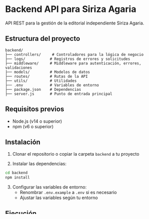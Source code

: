 # Backend API para Siriza Agaria

API REST para la gestión de la editorial independiente Siriza Agaria.

## Estructura del proyecto

```
backend/
├── controllers/     # Controladores para la lógica de negocio
├── logs/           # Registros de errores y solicitudes
├── middleware/     # Middleware para autenticación, errores, validaciones
├── models/         # Modelos de datos
├── routes/         # Rutas de la API
├── utils/          # Utilidades
├── .env            # Variables de entorno
├── package.json    # Dependencias
├── server.js       # Punto de entrada principal
```

## Requisitos previos

- Node.js (v14 o superior)
- npm (v6 o superior)

## Instalación

1. Clonar el repositorio o copiar la carpeta `backend` a tu proyecto

2. Instalar las dependencias:

```bash
cd backend
npm install
```

3. Configurar las variables de entorno:
   - Renombrar `.env.example` a `.env` si es necesario
   - Ajustar las variables según tu entorno

## Ejecución

### Modo desarrollo

```bash
npm run dev
```

### Modo producción

```bash
npm start
```

## Endpoints de la API

### Autenticación

- `POST /api/auth/login` - Iniciar sesión
- `POST /api/auth/register` - Registrar nuevo usuario
- `GET /api/auth/me` - Obtener usuario autenticado

### Usuarios

- `GET /api/users` - Obtener todos los usuarios
- `GET /api/users/:id` - Obtener usuario por ID
- `POST /api/users` - Crear nuevo usuario (admin)
- `PUT /api/users/:id` - Actualizar usuario
- `DELETE /api/users/:id` - Eliminar usuario

### Libros

- `GET /api/books` - Obtener todos los libros
- `GET /api/books/stats` - Obtener estadísticas de libros
- `GET /api/books/:id` - Obtener libro por ID
- `POST /api/books` - Crear nuevo libro
- `PUT /api/books/:id` - Actualizar libro
- `DELETE /api/books/:id` - Eliminar libro

### Estado del servidor

- `GET /api/health` - Verificar estado del servidor

## Modo de desarrollo

En modo desarrollo, la API utiliza datos en memoria en lugar de una base de datos MongoDB. Esto facilita el desarrollo y las pruebas sin necesidad de configurar una base de datos.

Para utilizar MongoDB:

1. Descomentar la sección de conexión a MongoDB en `server.js`
2. Configurar la variable `MONGODB_URI` en el archivo `.env`

## Autenticación

La API utiliza JWT (JSON Web Tokens) para la autenticación. Para acceder a rutas protegidas, incluir el token en el header:

```
x-auth-token: <tu-token-jwt>
```
